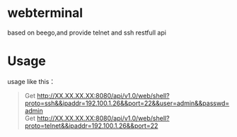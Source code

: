# webterminal
based on beego,and provide telnet and ssh restfull api

# Usage
usage like this：<Br/>
>Get http://XX.XX.XX.XX:8080/api/v1.0/web/shell?proto=ssh&&ipaddr=192.100.1.26&&port=22&&user=admin&&passwd=admin<Br/>
>Get http://XX.XX.XX.XX:8080/api/v1.0/web/shell?proto=telnet&&ipaddr=192.100.1.26&&port=22<Br/>
